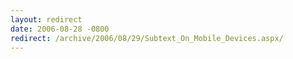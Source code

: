 ```yaml
---
layout: redirect
date: 2006-08-28 -0800
redirect: /archive/2006/08/29/Subtext_On_Mobile_Devices.aspx/
---
```

